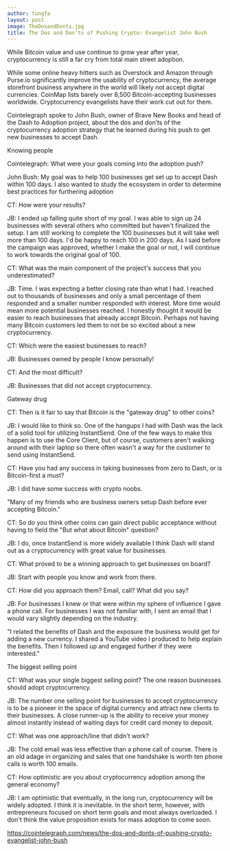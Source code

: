 ```yaml
---
author: tungfa
layout: post
image: TheDosandDonts.jpg
title: The Dos and Don'ts of Pushing Crypto: Evangelist John Bush
---
```

While Bitcoin value and use continue to grow year after year, cryptocurrency is still a far cry from total main street adoption.

While some online heavy hitters such as Overstock and Amazon through Purse.io significantly improve the usability of cryptocurrency, the average storefront business anywhere in the world will likely not accept digital currencies. CoinMap lists barely over 8,500 Bitcoin-accepting businesses worldwide. Cryptocurrency evangelists have their work cut out for them.

Cointelegraph spoke to John Bush, owner of Brave New Books and head of the Dash to Adoption project, about the dos and don’ts of the cryptocurrency adoption strategy that he learned during his push to get new businesses to accept Dash.

Knowing people

Cointelegraph: What were your goals coming into the adoption push?

John Bush: My goal was to help 100 businesses get set up to accept Dash within 100 days. I also wanted to study the ecosystem in order to determine best practices for furthering adoption

CT: How were your results?

JB: I ended up falling quite short of my goal. I was able to sign up 24 businesses with several others who committed but haven't finalized the setup. I am still working to complete the 100 businesses but it will take well more than 100 days. I'd be happy to reach 100 in 200 days. As I said before the campaign was approved, whether I make the goal or not, I will continue to work towards the original goal of 100.

CT: What was the main component of the project's success that you underestimated?

JB: Time. I was expecting a better closing rate than what I had. I reached out to thousands of businesses and only a small percentage of them responded and a smaller number responded with interest. More time would mean more potential businesses reached. I honestly thought it would be easier to reach businesses that already accept Bitcoin. Perhaps not having many Bitcoin customers led them to not be so excited about a new cryptocurrency.

CT: Which were the easiest businesses to reach?

JB: Businesses owned by people I know personally!

CT: And the most difficult?

JB: Businesses that did not accept cryptocurrency.

Gateway drug

CT: Then is it fair to say that Bitcoin is the "gateway drug" to other coins?

JB: I would like to think so. One of the hangups I had with Dash was the lack of a solid tool for utilizing InstantSend. One of the few ways to make this happen is to use the Core Client, but of course, customers aren't walking around with their laptop so there often wasn't a way for the customer to send using InstantSend.

CT: Have you had any success in taking businesses from zero to Dash, or is Bitcoin-first a must?

JB: I did have some success with crypto noobs.

"Many of my friends who are business owners setup Dash before ever accepting Bitcoin."

CT: So do you think other coins can gain direct public acceptance without having to field the "But what about Bitcoin" question?

JB: I do, once InstantSend is more widely available I think Dash will stand out as a cryptocurrency with great value for businesses.

CT: What proved to be a winning approach to get businesses on board?

JB: Start with people you know and work from there.

CT: How did you approach them? Email, call? What did you say?

JB: For businesses I knew or that were within my sphere of influence I gave a phone call. For businesses I was not familiar with, I sent an email that I would vary slightly depending on the industry.

"I related the benefits of Dash and the exposure the business would get for adding a new currency. I shared a YouTube video I produced to help explain the benefits. Then I followed up and engaged further if they were interested."

The biggest selling point

CT: What was your single biggest selling point? The one reason businesses should adopt cryptocurrency.

JB: The number one selling point for businesses to accept cryptocurrency is to be a pioneer in the space of digital currency and attract new clients to their businesses. A close runner-up is the ability to receive your money almost instantly instead of waiting days for credit card money to deposit.

CT: What was one approach/line that didn't work?

JB: The cold email was less effective than a phone call of course. There is an old adage in organizing and sales that one handshake is worth ten phone calls is worth 100 emails.

CT: How optimistic are you about cryptocurrency adoption among the general economy?

JB: I am optimistic that eventually, in the long run, cryptocurrency will be widely adopted. I think it is inevitable. In the short term, however, with entrepreneurs focused on short term goals and most always overloaded. I don't think the value proposition exists for mass adoption to come soon.

<https://cointelegraph.com/news/the-dos-and-donts-of-pushing-crypto-evangelist-john-bush>

